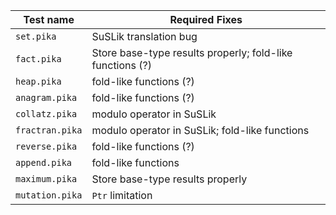 | Test name | Required Fixes |
| --------- | -------------- |
| `set.pika` | SuSLik translation bug |
| `fact.pika` | Store base-type results properly; fold-like functions (?) |
| `heap.pika` | fold-like functions (?) |
| `anagram.pika` | fold-like functions (?) |
| `collatz.pika` | modulo operator in SuSLik |
| `fractran.pika` | modulo operator in SuSLik; fold-like functions |
| `reverse.pika` | fold-like functions (?) |
| `append.pika` | fold-like functions |
| `maximum.pika` | Store base-type results properly |
| `mutation.pika` | `Ptr` limitation |
